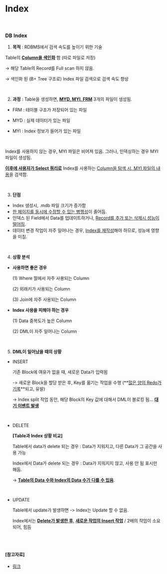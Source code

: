 # Index

<br>

### DB Index

1) **목적** : RDBMS에서 검색 속도를 높이기 위한 기술 

Table의 **<u>Column을 색인화</u>** 함 (따로 파일로 저장)

→ 해당 Table의 Record를 Full scan 하지 않음.

→ 색인화 된 (B+ Tree 구조로) Index 파일 검색으로 검색 속도 향상

<br>

2) **과정** : Table을 생성하면, **<u>MYD, MYI, FRM</u>** 3개의 파일이 생성됨.

- FRM : 테이블 구조가 저장되어 있는 파일

- MYD : 실제 데이터가 있는 파일

- MYI : Index 정보가 들어가 있는 파일

<br>

Index를 사용하지 않는 경우, MYI 파일은 비어져 있음. 그러나, 인덱싱하는 경우 MYI 파일이 생성됨.

**<u>이후에 사용자가 Select 쿼리로</u>** Index를 사용하는 <u>Column을 탐색 시, MYI 파일의 내용</u>을 검색함.

<br>


3) **단점** 

* Index 생성시, .mdb 파일 크기가 증가함
* <u>한 페이지를 동시에 수정할 수 있는 병행성</u>이 줄어듬.
* 인덱스 된 Field에서 Data를 업데이트하거나, <u>Record를 추가 또는 삭제시 성능이 떨어짐</u>.
* 데이터 변경 작업이 자주 일어나는 경우, <u>Index를 재작성</u>해야 하므로, 성능에 영향을 미침.

<br>

4) **상황 분석**

* **사용하면 좋은 경우**

  (1) Where 절에서 자주 사용되는 Column

  (2) 외래키가 사용되는 Column

  (3) Join에 자주 사용되는 Column
  <br>
  
* **Index 사용을 피해야 하는 경우**

  (1) Data 중복도가 높은 Column

  (2) DML이 자주 일어나는 Column

<br>

5) **DML이 일어났을 때의 상황**

* INSERT

  기존 Block에 여유가 없을 때, 새로운 Data가 입력됨

  -> 새로운 Block을 할당 받은 후, Key를 옮기는 작업을 수행 (**<u>많은 양의 Redo가 기록</u>**되고, 유발)

  -> Index split 작업 동안, 해당 Block의 Key 값에 대해서 DML이 블로킹 됨... **<u>대기 이벤트 발생</u>**

<br>

* DELETE

  **[Table과 Index 상황 비교]**

  Table에서 data가 delete 되는 경우 : Data가 지워지고, 다른 Data가 그 공간을 사용 가능

  Index에서 Data가 delete 되는 경우 : Data가 지워지지 않고, 사용 안 됨 표시만 해둠.

  -> **<u>Table의 Data 수와 Index의 Data 수가 다를 수 있음</u>**.

<br>

* UPDATE

  Table에서 update가 발생하면 -> Index는 Update 할 수 없음.

  Index에서는 **<u>Delete가 발생한 후</u>**, **<u>새로운 작업의 Insert 작업</u>** / 2배의 작업이 소요되어, 힘듬

<br>
<br>


#### [참고자료]

- [링크](<https://lalwr.blogspot.com/2016/02/db-index.html>)